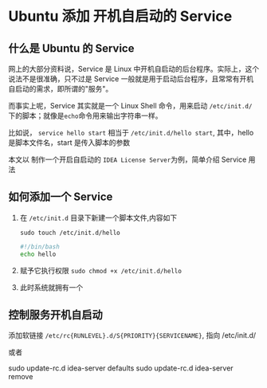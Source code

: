 # Ubuntu 添加 开机自启动的 Service

## 什么是 Ubuntu 的 Service

网上的大部分资料说，Service 是 Linux 中开机自启动的后台程序。实际上，这个说法不是很准确，只不过是 Service 一般就是用于启动后台程序，且常常有开机自启动的需求，即所谓的"服务"。

而事实上呢，Service 其实就是一个 Linux Shell 命令，用来启动 `/etc/init.d/` 下的脚本；就像是`echo`命令用来输出字符串一样。

比如说， `service hello start` 相当于 `/etc/init.d/hello start`, 其中，hello 是脚本文件名，start 是传入脚本的参数

本文以 制作一个开启自启动的 `IDEA License Server`为例，简单介绍 Service 用法

## 如何添加一个 Service

1. 在 `/etc/init.d` 目录下新建一个脚本文件,内容如下

    `sudo touch /etc/init.d/hello`

    ```bash
    #!/bin/bash
    echo hello
    ```

2. 赋予它执行权限 `sudo chmod +x /etc/init.d/hello`
3. 此时系统就拥有一个

## 控制服务开机自启动

添加软链接 `/etc/rc{RUNLEVEL}.d/S{PRIORITY}{SERVICENAME}`, 指向 /etc/init.d/

或者

sudo update-rc.d idea-server defaults
sudo update-rc.d idea-server remove
